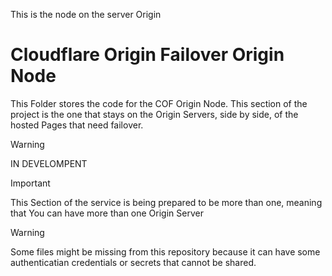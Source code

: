 This is the node on the server Origin

# Cloudflare Origin Failover Origin Node
This Folder stores the code for the COF Origin Node.
This section of the project is the one that stays on the Origin Servers, side by side, of the hosted Pages that need failover.

> [!WARNING]
> IN DEVELOMPENT

> [!IMPORTANT]
> This Section of the service is being prepared to be more than one, meaning that You can have more than one Origin Server

> [!WARNING]
> Some files might be missing from this repository because it can have some authenticatian credentials or secrets that cannot be shared.
